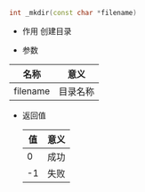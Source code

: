 ```cpp
int _mkdir(const char *filename)
```
- 作用
创建目录

- 参数

| 名称 | 意义 |
| ---- | ---- |
| filename | 目录名称 |

- 返回值

  | 值 | 意义 |
  | ------ | ---- |
  | 0      | 成功 |
  | -1     | 失败 |